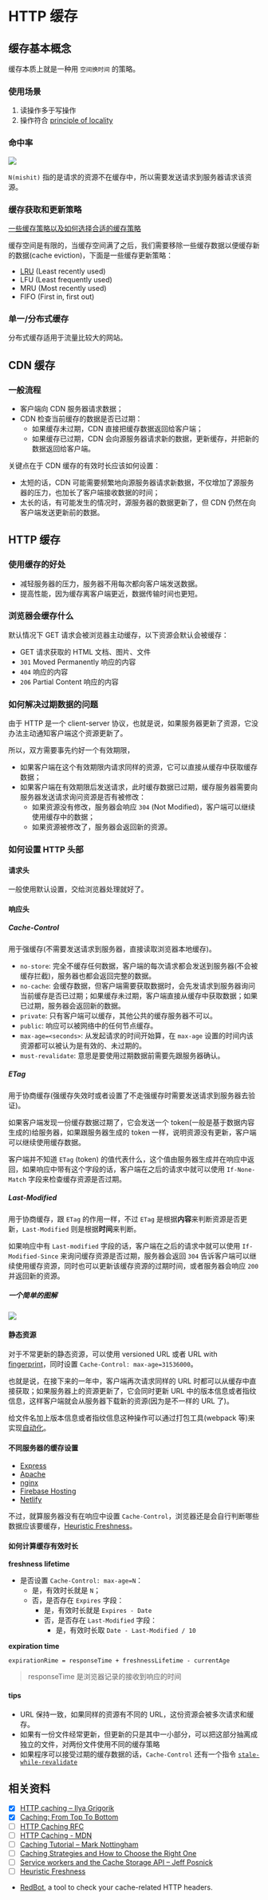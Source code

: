 # HTTP 缓存

## 缓存基本概念

缓存本质上就是一种用 `空间换时间` 的策略。

### 使用场景

1. 读操作多于写操作
2. 操作符合 [principle of locality](https://en.wikipedia.org/wiki/Locality_of_reference)

### 命中率

![](../assets/cache_hit_ratio.png)

`N(mishit)` 指的是请求的资源不在缓存中，所以需要发送请求到服务器请求该资源。

### 缓存获取和更新策略

[一些缓存策略以及如何选择合适的缓存策略](https://codeahoy.com/2017/08/11/caching-strategies-and-how-to-choose-the-right-one/)

缓存空间是有限的，当缓存空间满了之后，我们需要移除一些缓存数据以便缓存新的数据(cache eviction)，下面是一些缓存更新策略：

- [LRU](https://github.com/suukii/91-days-algorithm/blob/master/basic/day-12.md) (Least recently used)
- LFU (Least frequently used)
- MRU (Most recently used)
- FIFO (First in, first out)

### 单一/分布式缓存

分布式缓存适用于流量比较大的网站。

## CDN 缓存

### 一般流程

- 客户端向 CDN 服务器请求数据；
- CDN 检查当前缓存的数据是否已过期：
  - 如果缓存未过期，CDN 直接把缓存数据返回给客户端；
  - 如果缓存已过期，CDN 会向源服务器请求新的数据，更新缓存，并把新的数据返回给客户端。

关键点在于 CDN 缓存的有效时长应该如何设置：

- 太短的话，CDN 可能需要频繁地向源服务器请求新数据，不仅增加了源服务器的压力，也加长了客户端接收数据的时间；
- 太长的话，有可能发生的情况时，源服务器的数据更新了，但 CDN 仍然在向客户端发送更新前的数据。

## HTTP 缓存

### 使用缓存的好处

- 减轻服务器的压力，服务器不用每次都向客户端发送数据。
- 提高性能，因为缓存离客户端更近，数据传输时间也更短。

### 浏览器会缓存什么

默认情况下 GET 请求会被浏览器主动缓存，以下资源会默认会被缓存：

- GET 请求获取的 HTML 文档、图片、文件
- `301` Moved Permanently 响应的内容
- `404` 响应的内容
- `206` Partial Content 响应的内容

### 如何解决过期数据的问题

由于 HTTP 是一个 client-server 协议，也就是说，如果服务器更新了资源，它没办法主动通知客户端这个资源更新了。

所以，双方需要事先约好一个有效期限，

- 如果客户端在这个有效期限内请求同样的资源，它可以直接从缓存中获取缓存数据；
- 如果客户端在有效期限后发送请求，此时缓存数据已过期，缓存服务器需要向服务器发送请求询问资源是否有被修改：
  - 如果资源没有修改，服务器会响应 `304` (Not Modified)，客户端可以继续使用缓存中的数据；
  - 如果资源被修改了，服务器会返回新的资源。

### 如何设置 HTTP 头部

#### 请求头

一般使用默认设置，交给浏览器处理就好了。

#### 响应头

##### Cache-Control

用于强缓存(不需要发送请求到服务器，直接读取浏览器本地缓存)。

- `no-store`: 完全不缓存任何数据，客户端的每次请求都会发送到服务器(不会被缓存拦截)，服务器也都会返回完整的数据。
- `no-cache`: 会缓存数据，但客户端需要获取数据时，会先发请求到服务器询问当前缓存是否已过期；如果缓存未过期，客户端直接从缓存中获取数据；如果已过期，服务器会返回新的数据。
- `private`: 只有客户端可以缓存，其他公共的缓存服务器不可以。
- `public`: 响应可以被网络中的任何节点缓存。
- `max-age=<seconds>`: 从发起请求的时间开始算，在 `max-age` 设置的时间内该资源都可以被认为是有效的、未过期的。
- `must-revalidate`: 意思是要使用过期数据前需要先跟服务器确认。

##### ETag

用于协商缓存(强缓存失效时或者设置了不走强缓存时需要发送请求到服务器去验证)。

如果客户端发现一份缓存数据过期了，它会发送一个 token(一般是基于数据内容生成的)给服务器，如果跟服务器生成的 token 一样，说明资源没有更新，客户端可以继续使用缓存数据。

客户端并不知道 `ETag` (token) 的值代表什么，这个值由服务器生成并在响应中返回，如果响应中带有这个字段的话，客户端在之后的请求中就可以使用 `If-None-Match` 字段来检查缓存资源是否过期。

##### Last-Modified

用于协商缓存，跟 `ETag` 的作用一样，不过 `ETag` 是根据**内容**来判断资源是否更新，`Last-Modified` 则是根据**时间**来判断。

如果响应中有 `Last-modified` 字段的话，客户端在之后的请求中就可以使用 `If-Modified-Since` 来询问缓存资源是否过期，服务器会返回 `304` 告诉客户端可以继续使用缓存资源，同时也可以更新该缓存资源的过期时间，或者服务器会响应 `200` 并返回新的资源。

##### 一个简单的图解

![](../assets/how_http_cache_works.png)

#### 静态资源

对于不常更新的静态资源，可以使用 versioned URL 或者 URL with [fingerprint](<https://en.wikipedia.org/wiki/Fingerprint_(computing)>)，同时设置 `Cache-Control: max-age=31536000`。

也就是说，在接下来的一年中，客户端再次请求同样的 URL 时都可以从缓存中直接获取；如果服务器上的资源更新了，它会同时更新 URL 中的版本信息或者指纹信息，这样客户端就会从服务器下载新的资源(因为是不一样的 URL 了)。

给文件名加上版本信息或者指纹信息这种操作可以通过打包工具(webpack 等)来实现[自动化](https://webpack.js.org/guides/caching/#output-filenames)。

#### 不同服务器的缓存设置

- [Express](https://expressjs.com/en/api.html#express.static)
- [Apache](https://httpd.apache.org/docs/2.4/caching.html)
- [nginx](http://nginx.org/en/docs/http/ngx_http_headers_module.html)
- [Firebase Hosting](https://firebase.google.com/docs/hosting/full-config)
- [Netlify](https://www.netlify.com/blog/2017/02/23/better-living-through-caching/)

不过，就算服务器没有在响应中设置 `Cache-Control`，浏览器还是会自行判断哪些数据应该要缓存，[Heuristic Freshness](https://www.mnot.net/blog/2017/03/16/browser-caching#heuristic-freshness)。

#### 如何计算缓存有效时长

**freshness lifetime**

- 是否设置 `Cache-Control: max-age=N`：
  - 是，有效时长就是 `N`；
  - 否，是否存在 `Expires` 字段：
    - 是，有效时长就是 `Expires - Date`
    - 否，是否存在 `Last-Modified` 字段：
      - 是，有效时长取 `Date - Last-Modified / 10`

**expiration time**

`expirationRime = responseTime + freshnessLifetime - currentAge`

> responseTime 是浏览器记录的接收到响应的时间

#### tips

- URL 保持一致，如果同样的资源有不同的 URL，这份资源会被多次请求和缓存。
- 如果有一份文件经常更新，但更新的只是其中一小部分，可以把这部分抽离成独立的文件，对两份文件使用不同的缓存策略
- 如果程序可以接受过期的缓存数据的话，`Cache-Control` 还有一个指令 [`stale-while-revalidate`](https://web.dev/stale-while-revalidate/)

## 相关资料

- [x] [HTTP caching – Ilya Grigorik](https://web.dev/http-cache/)
- [x] [Caching: From Top To Bottom](https://coderscat.com/caching-from-top-to-bottom)
- [ ] [HTTP Caching RFC](https://tools.ietf.org/html/rfc7234)
- [ ] [HTTP Caching - MDN](https://developer.mozilla.org/en-US/docs/Web/HTTP/Caching)
- [ ] [Caching Tutorial – Mark Nottingham](https://www.mnot.net/cache_docs/)
- [ ] [Caching Strategies and How to Choose the Right One](https://codeahoy.com/2017/08/11/caching-strategies-and-how-to-choose-the-right-one/)
- [ ] [Service workers and the Cache Storage API – Jeff Posnick](https://web.dev/service-workers-cache-storage/)
- [ ] [Heuristic Freshness](https://www.mnot.net/blog/2017/03/16/browser-caching#heuristic-freshness)
- [RedBot](https://redbot.org/), a tool to check your cache-related HTTP headers.
